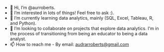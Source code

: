 - 👋 Hi, I’m @aurroberts.
- 👀 I’m interested in lots of things! Feel free to ask :).
- 🌱 I’m currently learning data analytics, mainly (SQL, Excel, Tableau, R, and Python). 
- 💞️ I’m looking to collaborate on projects that explore data analytics. I'm in the process of transitioning from being an educator to being a data analyst.
- 📫 How to reach me - By email: audrarroberts@gmail.com

<!---
aurroberts/aurroberts is a ✨ special ✨ repository because its `README.md` (this file) appears on your GitHub profile.
You can click the Preview link to take a look at your changes.
--->
